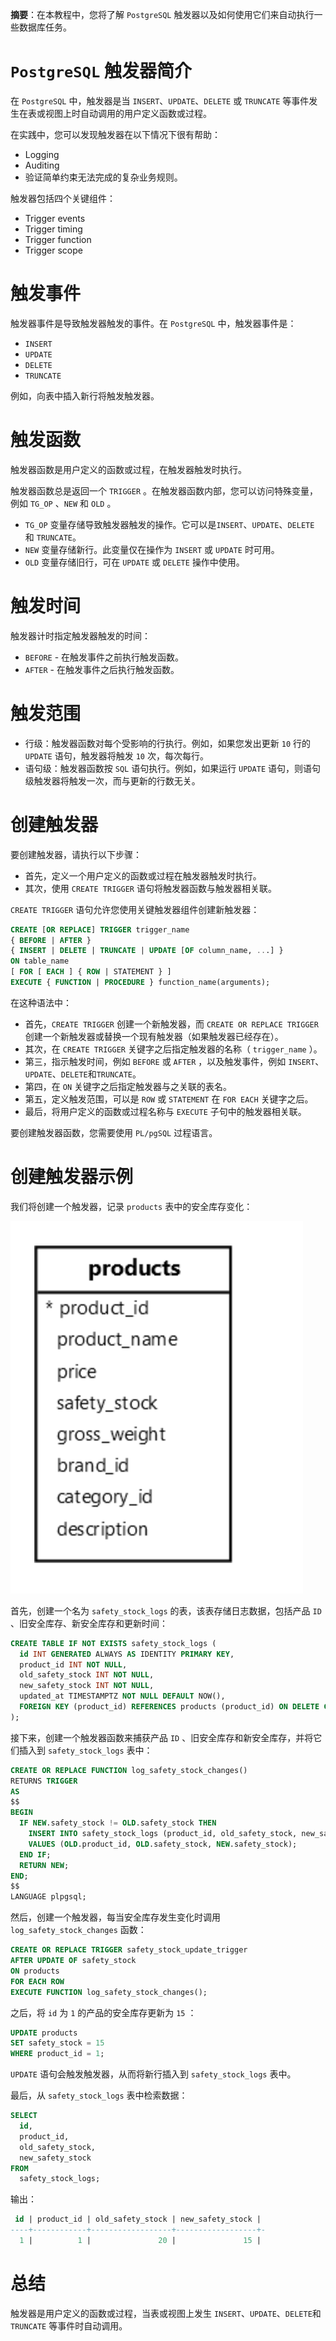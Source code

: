 **摘要**：在本教程中，您将了解 `PostgreSQL` 触发器以及如何使用它们来自动执行一些数据库任务。

# `PostgreSQL` 触发器简介

在 `PostgreSQL` 中，触发器是当 `INSERT`、`UPDATE`、`DELETE` 或 `TRUNCATE` 等事件发生在表或视图上时自动调用的用户定义函数或过程。

在实践中，您可以发现触发器在以下情况下很有帮助：

- Logging
- Auditing
- 验证简单约束无法完成的复杂业务规则。

触发器包括四个关键组件：

- Trigger events
- Trigger timing
- Trigger function
- Trigger scope

# 触发事件

触发器事件是导致触发器触发的事件。在 `PostgreSQL` 中，触发器事件是：

- `INSERT`
- `UPDATE`
- `DELETE`
- `TRUNCATE`

例如，向表中插入新行将触发触发器。

# 触发函数

触发器函数是用户定义的函数或过程，在触发器触发时执行。

触发器函数总是返回一个 `TRIGGER` 。在触发器函数内部，您可以访问特殊变量，例如 `TG_OP` 、`NEW` 和 `OLD` 。

- `TG_OP` 变量存储导致触发器触发的操作。它可以是`INSERT`、`UPDATE`、`DELETE` 和 `TRUNCATE`。
- `NEW` 变量存储新行。此变量仅在操作为 `INSERT` 或 `UPDATE` 时可用。
- `OLD` 变量存储旧行，可在 `UPDATE` 或 `DELETE` 操作中使用。

# 触发时间

触发器计时指定触发器触发的时间：

- `BEFORE` - 在触发事件之前执行触发函数。
- `AFTER` - 在触发事件之后执行触发函数。

# 触发范围

- 行级：触发器函数对每个受影响的行执行。例如，如果您发出更新 `10` 行的 `UPDATE` 语句，触发器将触发 `10` 次，每次每行。
- 语句级：触发器函数按 `SQL` 语句执行。例如，如果运行 `UPDATE` 语句，则语句级触发器将触发一次，而与更新的行数无关。

# 创建触发器

要创建触发器，请执行以下步骤：

- 首先，定义一个用户定义的函数或过程在触发器触发时执行。
- 其次，使用 `CREATE TRIGGER` 语句将触发器函数与触发器相关联。

`CREATE TRIGGER` 语句允许您使用关键触发器组件创建新触发器：

```sql
CREATE [OR REPLACE] TRIGGER trigger_name
{ BEFORE | AFTER }
{ INSERT | DELETE | TRUNCATE | UPDATE [OF column_name, ...] }
ON table_name
[ FOR [ EACH ] { ROW | STATEMENT } ]
EXECUTE { FUNCTION | PROCEDURE } function_name(arguments);
```

在这种语法中：

- 首先，`CREATE TRIGGER` 创建一个新触发器，而 `CREATE OR REPLACE TRIGGER` 创建一个新触发器或替换一个现有触发器（如果触发器已经存在）。
- 其次，在 `CREATE TRIGGER` 关键字之后指定触发器的名称（ `trigger_name` ）。
- 第三，指示触发时间，例如 `BEFORE` 或 `AFTER` ，以及触发事件，例如 `INSERT`、`UPDATE`、`DELETE`和`TRUNCATE`。
- 第四，在 `ON` 关键字之后指定触发器与之关联的表名。
- 第五，定义触发范围，可以是 `ROW` 或 `STATEMENT` 在 `FOR EACH` 关键字之后。
- 最后，将用户定义的函数或过程名称与 `EXECUTE` 子句中的触发器相关联。

要创建触发器函数，您需要使用 `PL/pgSQL` 过程语言。

# 创建触发器示例

我们将创建一个触发器，记录 `products` 表中的安全库存变化：

![images](../images/triggers.png)

首先，创建一个名为 `safety_stock_logs` 的表，该表存储日志数据，包括产品 `ID` 、旧安全库存、新安全库存和更新时间：

```sql
CREATE TABLE IF NOT EXISTS safety_stock_logs (
  id INT GENERATED ALWAYS AS IDENTITY PRIMARY KEY,
  product_id INT NOT NULL,
  old_safety_stock INT NOT NULL,
  new_safety_stock INT NOT NULL,
  updated_at TIMESTAMPTZ NOT NULL DEFAULT NOW(),
  FOREIGN KEY (product_id) REFERENCES products (product_id) ON DELETE CASCADE
);
```

接下来，创建一个触发器函数来捕获产品 `ID` 、旧安全库存和新安全库存，并将它们插入到 `safety_stock_logs` 表中：

```sql
CREATE OR REPLACE FUNCTION log_safety_stock_changes()
RETURNS TRIGGER 
AS 
$$
BEGIN
  IF NEW.safety_stock != OLD.safety_stock THEN
    INSERT INTO safety_stock_logs (product_id, old_safety_stock, new_safety_stock)
    VALUES (OLD.product_id, OLD.safety_stock, NEW.safety_stock);
  END IF;
  RETURN NEW;
END;
$$ 
LANGUAGE plpgsql;
```

然后，创建一个触发器，每当安全库存发生变化时调用 `log_safety_stock_changes` 函数：

```sql
CREATE OR REPLACE TRIGGER safety_stock_update_trigger
AFTER UPDATE OF safety_stock
ON products
FOR EACH ROW
EXECUTE FUNCTION log_safety_stock_changes();
```

之后，将 `id` 为 `1` 的产品的安全库存更新为 `15` ：

```sql
UPDATE products 
SET safety_stock = 15
WHERE product_id = 1;
```

`UPDATE` 语句会触发触发器，从而将新行插入到 `safety_stock_logs` 表中。

最后，从 `safety_stock_logs` 表中检索数据：

```sql
SELECT
  id,
  product_id,
  old_safety_stock,
  new_safety_stock
FROM
  safety_stock_logs;
```

输出：

```sql
 id | product_id | old_safety_stock | new_safety_stock |
----+------------+------------------+------------------+-
  1 |          1 |               20 |               15 |
```

# 总结

触发器是用户定义的函数或过程，当表或视图上发生 `INSERT`、`UPDATE`、`DELETE`和`TRUNCATE` 等事件时自动调用。

